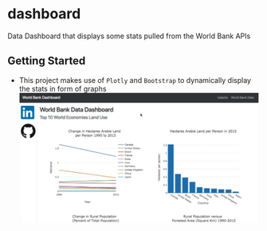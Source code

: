 # dashboard
Data Dashboard that displays some stats pulled from the World Bank APIs

## Getting Started
- This project makes use of `Plotly` and `Bootstrap` to dynamically display the stats in form of graphs
 ![Frontend-display](docimg.jpg)
